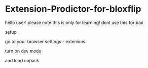 # Extension-Prodictor-for-bloxflip
hello user!  please note this is only for learning! dont use this for bad  

setup

go to your browser settings - extenions 

turn on dev mode

and load unpack
